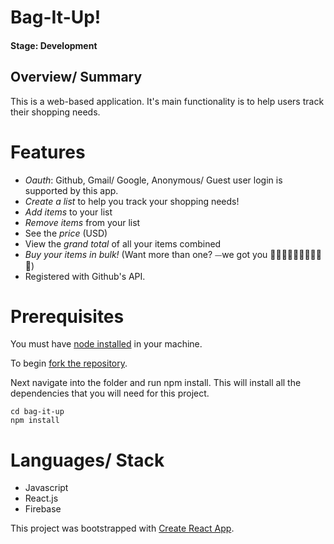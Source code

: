 # Bag-It-Up!

#### Stage: Development

## Overview/ Summary
This is a web-based application. It's main functionality is to help users track their shopping needs. 

# Features
  * *Oauth*: Github, Gmail/ Google, Anonymous/ Guest user login is supported by this app.
  * *Create a list* to help you track your shopping needs!
  * *Add items* to your list
  * *Remove items* from your list
  * See the *price* (USD)
  * View the *grand total* of all your items combined
  * *Buy your items in bulk!* (Want more than one? ⏤we got you 🍫🍪🍰🍟🍦🍕🍮🎂🍭🌮)
  * Registered with Github's API.

# Prerequisites
You must have [node installed](https://nodejs.org/en/) in your machine.

To begin [fork the repository](https://help.github.com/articles/fork-a-repo/#platform-linux). 

Next navigate into the folder and run npm install. This will install all the dependencies that you will need for this project.
```
cd bag-it-up
npm install
```
# Languages/ Stack
  * Javascript
  * React.js
  * Firebase


This project was bootstrapped with [Create React App](https://github.com/facebookincubator/create-react-app).